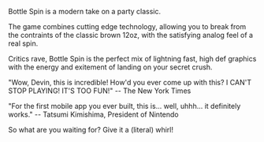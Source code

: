 Bottle Spin is a modern take on a party classic.

The game combines cutting edge technology, allowing you to break from the contraints of the classic brown 12oz, with the satisfying analog feel of a real spin. 

Critics rave, Bottle Spin is the perfect mix of lightning fast, high def graphics with the energy and exitement of landing on your secret crush.

"Wow, Devin, this is incredible! How'd you ever come up with this? I CAN'T STOP PLAYING! IT'S TOO FUN!" -- The New York Times

"For the first mobile app you ever built, this is... well, uhhh... it definitely works." -- Tatsumi Kimishima, President of Nintendo

So what are you waiting for? Give it a (literal) whirl!
